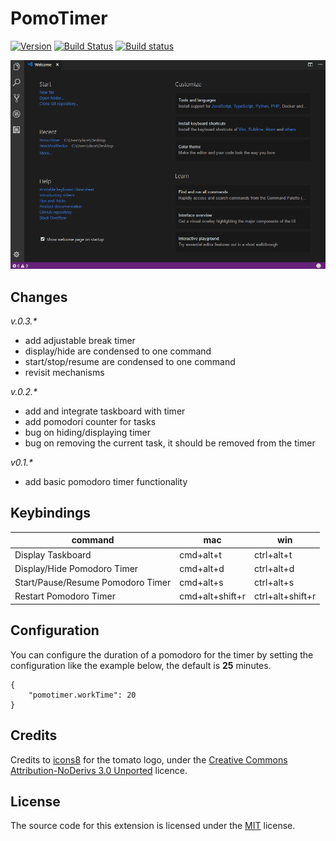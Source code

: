 # PomoTimer

[![Version](https://vsmarketplacebadge.apphb.com/version/afractal.pomotimer.svg)](https://marketplace.visualstudio.com/items?itemName=afractal.pomotimer)
[![Build Status](https://travis-ci.org/afractal/PomoTimer.svg?branch=master)](https://travis-ci.org/afractal/PomoTimer)
[![Build status](https://ci.appveyor.com/api/projects/status/fqnva71t73fotv23/branch/master?svg=true)](https://ci.appveyor.com/project/hermesxgjini/pomotimer/branch/master)

![demo](https://raw.githubusercontent.com/afractal/PomoTimer/master/assets/example.gif)

## Changes

*v.0.3.\**

- add adjustable break timer
- display/hide are condensed to one command
- start/stop/resume are condensed to one command
- revisit mechanisms

*v.0.2.\**

- add and integrate taskboard with timer
- add pomodori counter for tasks
- bug on hiding/displaying timer
- bug on removing the current task, it should be removed from the timer

*v0.1.\**

- add basic pomodoro timer functionality


## Keybindings

command                             | mac                 | win
----------------------------------- | ------------------- | ---------------
Display Taskboard                   | cmd+alt+t           | ctrl+alt+t
Display/Hide Pomodoro Timer         | cmd+alt+d           | ctrl+alt+d
Start/Pause/Resume Pomodoro Timer   | cmd+alt+s           | ctrl+alt+s
Restart Pomodoro Timer              | cmd+alt+shift+r     | ctrl+alt+shift+r


## Configuration

You can configure the duration of a pomodoro for the timer by setting the configuration like the example below, the default is **25** minutes.

```
{
    "pomotimer.workTime": 20
}
```

## Credits

Credits to [icons8](https://icons8.com/) for the tomato logo, under the [Creative Commons Attribution-NoDerivs 3.0 Unported](https://icons8.com/license/) licence.

## License

The source code for this extension is licensed under the [MIT](./LICENSE.md) license.
